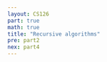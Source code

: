 ```yaml
---
layout: CS126
part: true
math: true
title: "Recursive algorithms"
pre: part2
nex: part4
---
```



